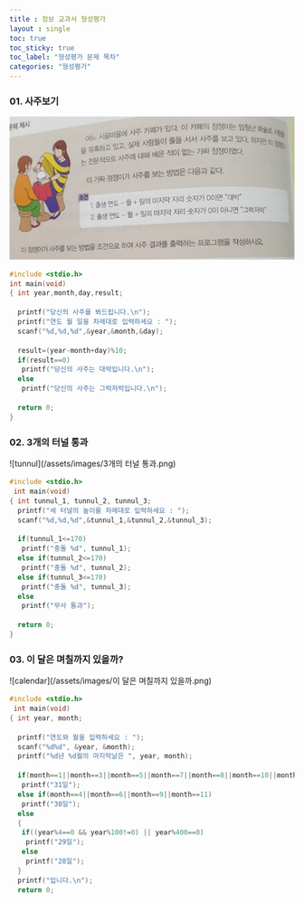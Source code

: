 ```yaml
---
title : 정보 교과서 형성평가
layout : single
toc: true
toc_sticky: true
toc_label: "형성평가 문제 목차"
categories: "형성평가" 
---
```


### 01. 사주보기
![saju](/assets/images/사주보기.png)
~~~C
#include <stdio.h>
int main(void)
{ int year,month,day,result;

  printf("당신의 사주를 봐드립니다.\n");
  printf("연도 월 일을 차례대로 입력하세요 : ");
  scanf("%d,%d,%d",&year,&month,&day);
  
  result=(year-month+day)%10;
  if(result==0)
   printf("당신의 사주는 대박입니다.\n");
  else
   printf("당신의 사주는 그럭저럭입니다.\n");

  return 0;
}
~~~

### 02. 3개의 터널 통과
![tunnul](/assets/images/3개의 터널 통과.png)
~~~C
#include <stdio.h>
 int main(void)
{ int tunnul_1, tunnul_2, tunnul_3;
  printf("세 터널의 높이를 차례대로 입력하세요 : ");
  scanf("%d,%d,%d",&tunnul_1,&tunnul_2,&tunnul_3);
  
  if(tunnul_1<=170)
   printf("충돌 %d", tunnul_1);
  else if(tunnul_2<=170)
   printf("충돌 %d", tunnul_2);
  else if(tunnul_3<=170)
   printf("충돌 %d", tunnul_3);
  else
   printf("무사 통과");
   
  return 0;
}
~~~ 

### 03. 이 달은 며칠까지 있을까?
![calendar](/assets/images/이 달은 며칠까지 있을까.png)
~~~C
#include <stdio.h>
 int main(void)
{ int year, month;
  
  printf("연도와 월을 입력하세요 : ");
  scanf("%d%d", &year, &month);
  printf("%d년 %d월의 마지막날은 ", year, month);

  if(month==1||month==3||month==5||month==7||month==8||month==10||month==12)
   printf("31일");
  else if(month==4||month==6||month==9||month==11)
   printf("30일");
  else
  {
   if((year%4==0 && year%100!=0) || year%400==0)
    printf("29일");
   else
    printf("28일");
  }
  printf("입니다.\n");
  return 0;
  ~~~
